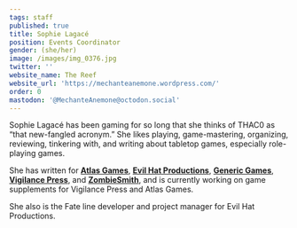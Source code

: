 ```yaml
---
tags: staff
published: true
title: Sophie Lagacé
position: Events Coordinator
gender: (she/her)
image: /images/img_0376.jpg
twitter: ''
website_name: The Reef
website_url: 'https://mechanteanemone.wordpress.com/'
order: 0
mastodon: '@MechanteAnemone@octodon.social'
---
```


Sophie Lagacé has been gaming for so long that she thinks of THAC0 as “that new-fangled acronym.” She likes playing, game-mastering, organizing, reviewing, tinkering with, and writing about tabletop games, especially role-playing games.

She has written for **[Atlas Games](http://blog.atlas-games.com/)**, **[Evil Hat Productions](https://www.evilhat.com/home/)**, **[Generic Games](https://genericgames.co.nz/)**, **[Vigilance Press](http://www.vigilancepress.com/)**, and **[ZombieSmith](https://www.zombiesmith.com/)**, and is currently working on game supplements for Vigilance Press and Atlas Games.

She also is the Fate line developer and project manager for Evil Hat Productions.
